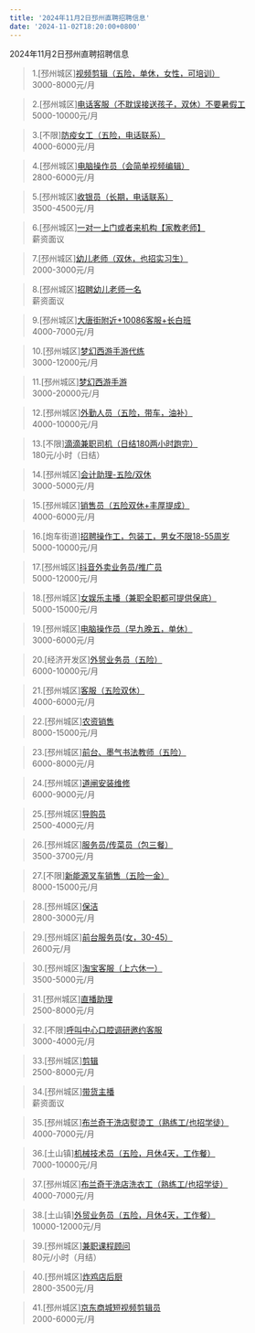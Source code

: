 ```yaml
---
title: '2024年11月2日邳州直聘招聘信息'
date: '2024-11-02T18:20:00+0800'
---
```

2024年11月2日邳州直聘招聘信息
<!--more-->
>1.[邳州城区][视频剪辑（五险，单休，女性，可培训）](https://www.pizhouzhipin.com/job/17269)<br>
>3000-8000元/月

>2.[邳州城区][电话客服（不耽误接送孩子，双休）不要暑假工](https://www.pizhouzhipin.com/job/34519)<br>
>5000-10000元/月

>3.[不限][防疫女工（五险，电话联系）](https://www.pizhouzhipin.com/job/31794)<br>
>4000-6000元/月

>4.[邳州城区][电脑操作员（会简单视频编辑）](https://www.pizhouzhipin.com/job/37485)<br>
>2800-6000元/月

>5.[邳州城区][收银员（长期，电话联系）](https://www.pizhouzhipin.com/job/18321)<br>
>3500-4500元/月

>6.[邳州城区][一对一上门或者来机构【家教老师】](https://www.pizhouzhipin.com/job/38051)<br>
>薪资面议

>7.[邳州城区][幼儿老师（双休，也招实习生）](https://www.pizhouzhipin.com/job/27905)<br>
>2000-3000元/月

>8.[邳州城区][招聘幼儿老师一名](https://www.pizhouzhipin.com/job/29919)<br>
>薪资面议

>9.[邳州城区][大唐街附近+10086客服+长白班](https://www.pizhouzhipin.com/job/22961)<br>
>4000-7000元/月

>10.[邳州城区][梦幻西游手游代练](https://www.pizhouzhipin.com/job/37227)<br>
>3000-12000元/月

>11.[邳州城区][梦幻西游手游](https://www.pizhouzhipin.com/job/37306)<br>
>3000-20000元/月

>12.[邳州城区][外勤人员（五险，带车，油补）](https://www.pizhouzhipin.com/job/32156)<br>
>4000-10000元/月

>13.[不限][滴滴兼职司机（日结180两小时跑完）](https://www.pizhouzhipin.com/job/38013)<br>
>180元/小时（日结）

>14.[邳州城区][会计助理-五险/双休](https://www.pizhouzhipin.com/job/11913)<br>
>3000-5000元/月

>15.[邳州城区][销售员（五险双休+丰厚提成）](https://www.pizhouzhipin.com/job/34793)<br>
>4000-6000元/月

>16.[炮车街道][招聘操作工，包装工，男女不限18-55周岁](https://www.pizhouzhipin.com/job/36719)<br>
>5000-10000元/月

>17.[邳州城区][抖音外卖业务员/推广员](https://www.pizhouzhipin.com/job/36122)<br>
>5000-12000元/月

>18.[邳州城区][女娱乐主播（兼职全职都可提供保底）](https://www.pizhouzhipin.com/job/36359)<br>
>5000-15000元/月

>19.[邳州城区][电脑操作员（早九晚五，单休）](https://www.pizhouzhipin.com/job/37073)<br>
>3000-6000元/月

>20.[经济开发区][外贸业务员（五险）](https://www.pizhouzhipin.com/job/38025)<br>
>6000-10000元/月

>21.[邳州城区][客服（五险双休）](https://www.pizhouzhipin.com/job/37862)<br>
>4000-6000元/月

>22.[邳州城区][农资销售](https://www.pizhouzhipin.com/job/37322)<br>
>8000-15000元/月

>23.[邳州城区][前台、墨气书法教师（五险）](https://www.pizhouzhipin.com/job/25491)<br>
>6000-8000元/月

>24.[邳州城区][道闸安装维修](https://www.pizhouzhipin.com/job/36222)<br>
>6000-9000元/月

>25.[邳州城区][导购员](https://www.pizhouzhipin.com/job/31161)<br>
>2500-4000元/月

>26.[邳州城区][服务员/传菜员（包三餐）](https://www.pizhouzhipin.com/job/37254)<br>
>3500-3700元/月

>27.[不限][新能源叉车销售（五险一金）](https://www.pizhouzhipin.com/job/37085)<br>
>8000-15000元/月

>28.[邳州城区][保洁](https://www.pizhouzhipin.com/job/37759)<br>
>2800-3000元/月

>29.[邳州城区][前台服务员(女，30-45）](https://www.pizhouzhipin.com/job/35276)<br>
>2600元/月

>30.[邳州城区][淘宝客服（上六休一）](https://www.pizhouzhipin.com/job/12674)<br>
>3500-5000元/月

>31.[邳州城区][直播助理](https://www.pizhouzhipin.com/job/36836)<br>
>2500-8000元/月

>32.[不限][呼叫中心口腔调研邀约客服](https://www.pizhouzhipin.com/job/37903)<br>
>3000-4000元/月

>33.[邳州城区][剪辑](https://www.pizhouzhipin.com/job/37962)<br>
>2500-8000元/月

>34.[邳州城区][带货主播](https://www.pizhouzhipin.com/job/38033)<br>
>薪资面议

>35.[邳州城区][布兰奇干洗店熨烫工（熟练工/也招学徒）](https://www.pizhouzhipin.com/job/37312)<br>
>4000-7000元/月

>36.[土山镇][机械技术员（五险，月休4天，工作餐）](https://www.pizhouzhipin.com/job/32215)<br>
>7000-10000元/月

>37.[邳州城区][布兰奇干洗店洗衣工（熟练工/也招学徒）](https://www.pizhouzhipin.com/job/37810)<br>
>4000-7000元/月

>38.[土山镇][外贸业务员（五险，月休4天，工作餐）](https://www.pizhouzhipin.com/job/32222)<br>
>10000-12000元/月

>39.[邳州城区][兼职课程顾问](https://www.pizhouzhipin.com/job/38041)<br>
>80元/小时（月结）

>40.[邳州城区][炸鸡店后厨](https://www.pizhouzhipin.com/job/34365)<br>
>2800-3500元/月

>41.[邳州城区][京东商城短视频剪辑员](https://www.pizhouzhipin.com/job/38038)<br>
>2000-6000元/月

